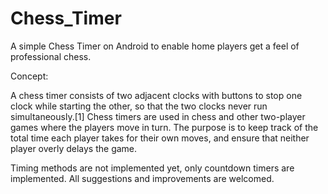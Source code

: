 # Chess_Timer
A simple Chess Timer on Android to enable home players get a feel of professional chess.

Concept:

A chess timer consists of two adjacent clocks with buttons to stop one clock while starting the other, so that the two clocks never run simultaneously.[1] Chess timers are used in chess and other two-player games where the players move in turn. 
The purpose is to keep track of the total time each player takes for their own moves, and ensure that neither player overly delays the game. 

Timing methods are not implemented yet, only countdown timers are implemented. All suggestions and improvements are welcomed.
